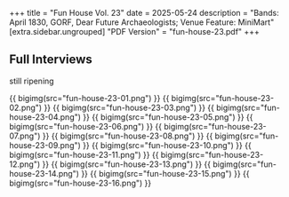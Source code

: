 +++
title = "Fun House Vol. 23"
date = 2025-05-24
description = "Bands: April 1830, GORF, Dear Future Archaeologists; Venue Feature: MiniMart"
[extra.sidebar.ungrouped]
"PDF Version" = "fun-house-23.pdf"
+++

## Full Interviews
still ripening

{{ bigimg(src="fun-house-23-01.png") }}
{{ bigimg(src="fun-house-23-02.png") }}
{{ bigimg(src="fun-house-23-03.png") }}
{{ bigimg(src="fun-house-23-04.png") }}
{{ bigimg(src="fun-house-23-05.png") }}
{{ bigimg(src="fun-house-23-06.png") }}
{{ bigimg(src="fun-house-23-07.png") }}
{{ bigimg(src="fun-house-23-08.png") }}
{{ bigimg(src="fun-house-23-09.png") }}
{{ bigimg(src="fun-house-23-10.png") }}
{{ bigimg(src="fun-house-23-11.png") }}
{{ bigimg(src="fun-house-23-12.png") }}
{{ bigimg(src="fun-house-23-13.png") }}
{{ bigimg(src="fun-house-23-14.png") }}
{{ bigimg(src="fun-house-23-15.png") }}
{{ bigimg(src="fun-house-23-16.png") }}
